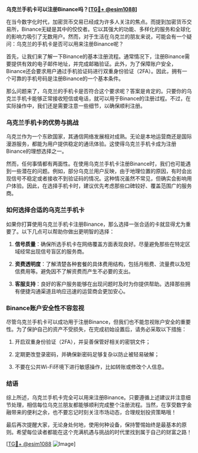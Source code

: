 **乌克兰手机卡可以注册Binance吗？[[TG💪+ @esim1088](https://t.me/s/esim1088)]**

在当今数字化时代，加密货币交易已经成为许多人关注的焦点。而提到加密货币交易所，Binance无疑是其中的佼佼者。它以其强大的功能、多样化的服务和全球化的影响力吸引了无数用户。然而，对于生活在乌克兰的朋友来说，可能会有一个疑问：乌克兰的手机卡是否可以用来注册Binance呢？

首先，让我们来了解一下Binance的基本注册流程。通常情况下，注册Binance需要提供有效的电子邮件地址，并完成邮箱验证。此外，为了保障账户安全，Binance还会要求用户通过手机验证码进行双重身份验证（2FA）。因此，拥有一个可靠的手机号码是注册Binance的一个基本条件。

那么问题来了，乌克兰的手机卡是否符合这个要求呢？答案是肯定的。只要你的乌克兰手机卡能够正常接收短信或电话，就可以用于Binance的注册过程。不过，在实际操作中，我们还是需要注意一些细节，以确保顺利注册。

### **乌克兰手机卡的优势与挑战**

乌克兰作为一个东欧国家，其通信网络发展相对成熟。无论是本地运营商还是国际漫游服务，都能为用户提供稳定的通讯体验。这使得乌克兰手机卡成为注册Binance的理想选择之一。

然而，任何事情都有两面性。在使用乌克兰手机卡注册Binance时，我们也可能遇到一些潜在的问题。例如，部分乌克兰用户反映，由于地理位置的原因，有时会出现信号不稳定或者接收不到验证码的情况。这种情况虽然不常见，但确实会影响用户体验。因此，在选择手机卡时，建议优先考虑那些口碑较好、覆盖范围广的服务商。

### **如何选择合适的乌克兰手机卡**

如果你打算使用乌克兰手机卡注册Binance，那么选择一张合适的卡就显得尤为重要了。以下几点可以帮助你做出更明智的选择：

1. **信号质量**：确保所选手机卡在网络覆盖方面表现良好。尽量避免那些在特定区域经常出现信号盲区的服务商。
   
2. **资费透明度**：了解清楚各种套餐的具体费用结构，包括月租费、流量费以及短信费用等。避免因不了解资费而产生不必要的支出。
   
3. **客服支持**：良好的客户服务能够在出现问题时及时为你提供帮助。选择那些拥有便捷沟通渠道且响应迅速的运营商会更加安心。

### **Binance账户安全性不容忽视**

尽管乌克兰手机卡可以成功用于注册Binance，但我们也不能忽视账户安全的重要性。为了保护自己的资产不受损失，在完成初始设置后，请务必采取以下措施：

1. 开启双重身份验证（2FA），并妥善保管好相关的密钥文件；
   
2. 定期更改登录密码，并确保新密码足够复杂以防止被轻易破解；
   
3. 不要在公共Wi-Fi环境下进行敏感操作，比如转账或修改个人信息。

### **结语**

综上所述，乌克兰手机卡完全可以用来注册Binance。只要遵循上述建议并注意细节处理，相信每位乌克兰朋友都能够顺利完成整个注册流程。当然，在享受数字金融带来的便利之余，也不要忘记时刻关注市场动态，合理规划投资策略哦！

最后再次提醒大家，无论身处何地，使用何种设备，保持警惕始终是最基本的原则。希望每位读者都能在这个充满机遇与挑战的时代里找到属于自己的财富之路！

[[TG💪+ @esim1088](https://t.me/s/esim1088) ![Image](https://i.postimg.cc/4NQfJmqS/Snipaste-2025-05-13-00-14-12.png)]